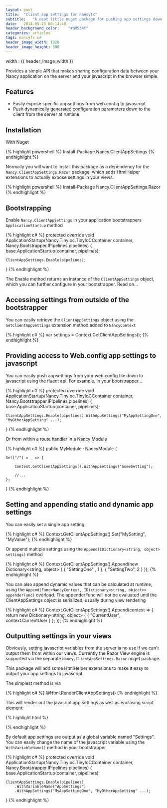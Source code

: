 ```yaml
---
layout: post
title:  "Client app settings for nancyfx"
subtitle:	"A neat little nuget package for pushing app settings down to javascript from the server side."
date:   2014-05-23 00:14:48
header_background_color:	"#d9534f"
categories: articles
tags: nancyfx c#
header_image_width: 1920
header_image_height: 800
---
```


width : {{ header_image_width }}

Provides a simple API that makes sharing configuration data between your Nancy application on the server and your javascript in the browser simple.

## Features

- Easily expose specific appsettings from web.config to javascript
- Push dynamically generated configuration parameters down to the client from the server at runtime

## Installation

With Nuget

{% highlight powershell %}
Install-Package Nancy.ClientAppSettings
{% endhighlight %}

Normally you will want to install this package as a dependency for the `Nancy.ClientAppSettings.Razor` package, which adds HtmlHelper extensions to actually expose settings in your views.

{% highlight powershell %}
Install-Package Nancy.ClientAppSettings.Razor
{% endhighlight %}

## Bootstrapping

Enable `Nancy.ClientAppSettings` in your application bootstrappers `ApplicationStartup` method

{% highlight c# %}
protected override void ApplicationStartup(Nancy.TinyIoc.TinyIoCContainer container, Nancy.Bootstrapper.IPipelines pipelines)
{
	base.ApplicationStartup(container, pipelines);
        
	ClientAppSettings.Enable(pipelines);
}
{% endhighlight %}

The Enable method returns an instance of the `ClientAppSettings` object, which you can further configure in your bootstrapper. Read on...

## Accessing settings from outside of the bootstrapper

You can easily retrieve the `ClientAppSettings` object using the `GetClientAppSettings` extension method added to `NancyContext`

{% highlight c# %}
var settings = Context.GetClientAppSettings();
{% endhighlight %}

## Providing access to Web.config app settings to javascript

You can easily push appsettings from your web.config file down to javascript using the fluent api. For example, in your bootstrapper...

{% highlight c# %}
protected override void ApplicationStartup(Nancy.TinyIoc.TinyIoCContainer container, Nancy.Bootstrapper.IPipelines pipelines)
{
	base.ApplicationStartup(container, pipelines);
        
	ClientAppSettings.Enable(pipelines).WithAppSettings("MyAppSettingOne", "MyOtherAppSetting" ...);
}
{% endhighlight %}

Or from within a route handler in a Nancy Module

{% highlight c# %}
public MyModule : NancyModule {
	
	Get["/"] = _ => {

		Context.GetClientAppSettings().WithAppSettings("SomeSetting");

		//...
	};
}
{% endhighlight %}

## Setting and appending static and dynamic app settings

You can easily set a single app setting 

{% highlight c# %}
Context.GetClientAppSettings().Set("MySetting", "MyValue");
{% endhighlight %}

Or append multiple settings using the `Append(IDictionary<string, object> settings)` method

{% highlight c# %}
Context.GetClientAppSettings().Append(new Dictionary<string, object> {
	{ "SettingOne" , 1 },
	{ "SettingTwo", 2 }
});
{% endhighlight %}

You can also append dynamic values that can be calculated at runtime, using the `Append(Func<NancyContext, IDictionary<string, object>> appenderFunc)` overload. The appenderFunc will not be evaluated until the ClientAppSettings object is serialized, usually during view rendering

{% highlight c# %}
Context.GetClientAppSettings().Append(context => {
	return new Dictionary<string, object> {
		{ "CurrentUser", context.CurrentUser } 
	};
});
{% endhighlight %}

## Outputting settings in your views 

Obviously, setting javascript variables from the server is no use if we can't output them from within our views. Currently the Razor View engine is supported via the separate `Nancy.ClientAppSettings.Razor` nuget package.

This package will add some HtmlHelper extensions to make it easy to output your app settings to javascript.

The simplest method is via

{% highlight c# %}
@Html.RenderClientAppSettings()
{% endhighlight %}

This will render out the javasript app settings as well as enclosing script element:

{% highlight html %}
<script>
	var Settings = {
		"SettingOne" : "ValueOne",
		"SettingTwo" : "ValueTwo"
		//...
	};
</script>
{% endhighlight %}

By default app settings are output as a global variable named "Settings". You can easily change the name of the javascript variable using the `WithVariableName()` method in your bootstrapper

{% highlight c# %}
protected override void ApplicationStartup(Nancy.TinyIoc.TinyIoCContainer container, Nancy.Bootstrapper.IPipelines pipelines)
{
	base.ApplicationStartup(container, pipelines);
        
	ClientAppSettings.Enable(pipelines)
		.WithVariableName("AppSettings")
		.WithAppSettings("MyAppSettingOne", "MyOtherAppSetting" ...);
}
{% endhighlight %}